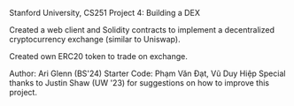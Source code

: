 Stanford University, CS251 Project 4: Building a DEX

Created a web client and Solidity contracts to implement a decentralized cryptocurrency exchange (similar to Uniswap).

Created own ERC20 token to trade on exchange.

Author: Ari Glenn (BS'24)
Starter Code: Phạm Văn Đạt, Vũ Duy Hiệp
Special thanks to Justin Shaw (UW '23) for suggestions on how to improve this project.
